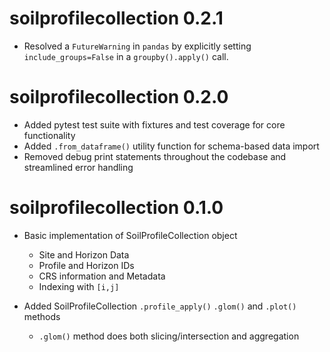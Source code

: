 # soilprofilecollection 0.2.1

- Resolved a `FutureWarning` in `pandas` by explicitly setting `include_groups=False` in a `groupby().apply()` call.

# soilprofilecollection 0.2.0

-  Added pytest test suite with fixtures and test coverage for core functionality
-  Added `.from_dataframe()` utility function for schema-based data import
-  Removed debug print statements throughout the codebase and streamlined error handling

# soilprofilecollection 0.1.0

- Basic implementation of SoilProfileCollection object
  - Site and Horizon Data
  - Profile and Horizon IDs
  - CRS information and Metadata
  - Indexing with `[i,j]`
  
- Added SoilProfileCollection `.profile_apply()` `.glom()` and `.plot()` methods
  - `.glom()` method does both slicing/intersection and aggregation
